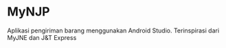 # MyNJP
Aplikasi pengiriman barang menggunakan Android Studio. Terinspirasi dari MyJNE dan J&amp;T Express


